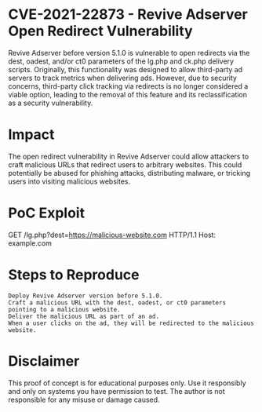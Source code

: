 # CVE-2021-22873 - Revive Adserver Open Redirect Vulnerability

Revive Adserver before version 5.1.0 is vulnerable to open redirects via the dest, oadest, and/or ct0 parameters of the lg.php and ck.php delivery scripts. Originally, this functionality was designed to allow third-party ad servers to track metrics when delivering ads. However, due to security concerns, third-party click tracking via redirects is no longer considered a viable option, leading to the removal of this feature and its reclassification as a security vulnerability.

# Impact

The open redirect vulnerability in Revive Adserver could allow attackers to craft malicious URLs that redirect users to arbitrary websites. This could potentially be abused for phishing attacks, distributing malware, or tricking users into visiting malicious websites.

# PoC Exploit

GET /lg.php?dest=https://malicious-website.com HTTP/1.1
Host: example.com

# Steps to Reproduce

    Deploy Revive Adserver version before 5.1.0.
    Craft a malicious URL with the dest, oadest, or ct0 parameters pointing to a malicious website.
    Deliver the malicious URL as part of an ad.
    When a user clicks on the ad, they will be redirected to the malicious website.

# Disclaimer

This proof of concept is for educational purposes only. Use it responsibly and only on systems you have permission to test. The author is not responsible for any misuse or damage caused.
